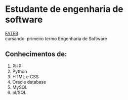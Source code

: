 <h1>Estudante de engenharia de software</h1>  
  <a href="https://www.fateb.br/?p=home">FATEB</a> <br>
  cursando: primeiro termo Engenharia de Software
  
 <h2> Conhecimentos de:</h2>
  <ol>
  <li>PHP</li>
  <li>Python</li>
  <li>HTML e CSS</li>
  <li>Oracle database</li>
  <li>MySQL</li>
  <li>pl/SQL</li>
  </ol>
